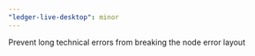 ```yaml
---
"ledger-live-desktop": minor
---
```


Prevent long technical errors from breaking the node error layout
